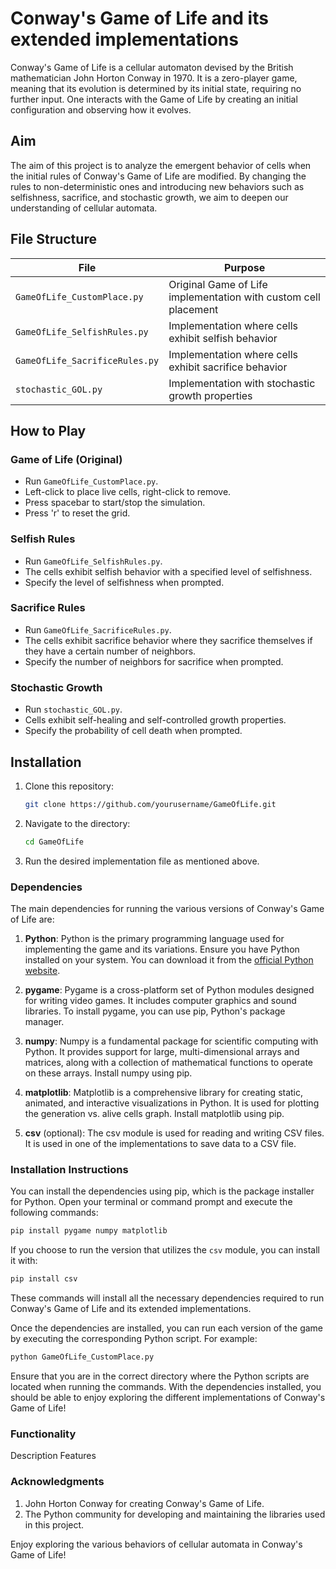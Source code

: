 # Conway's Game of Life and its extended implementations

Conway's Game of Life is a cellular automaton devised by the British mathematician John Horton Conway in 1970. It is a zero-player game, meaning that its evolution is determined by its initial state, requiring no further input. One interacts with the Game of Life by creating an initial configuration and observing how it evolves.

## Aim

The aim of this project is to analyze the emergent behavior of cells when the initial rules of Conway's Game of Life are modified. By changing the rules to non-deterministic ones and introducing new behaviors such as selfishness, sacrifice, and stochastic growth, we aim to deepen our understanding of cellular automata.

## File Structure

| File                       | Purpose                                                         |
|----------------------------|-----------------------------------------------------------------|
| `GameOfLife_CustomPlace.py`| Original Game of Life implementation with custom cell placement|
| `GameOfLife_SelfishRules.py`| Implementation where cells exhibit selfish behavior           |
| `GameOfLife_SacrificeRules.py`| Implementation where cells exhibit sacrifice behavior         |
| `stochastic_GOL.py`       | Implementation with stochastic growth properties               |

## How to Play

### Game of Life (Original)
- Run `GameOfLife_CustomPlace.py`.
- Left-click to place live cells, right-click to remove.
- Press spacebar to start/stop the simulation.
- Press 'r' to reset the grid.

### Selfish Rules
- Run `GameOfLife_SelfishRules.py`.
- The cells exhibit selfish behavior with a specified level of selfishness.
- Specify the level of selfishness when prompted.

### Sacrifice Rules
- Run `GameOfLife_SacrificeRules.py`.
- The cells exhibit sacrifice behavior where they sacrifice themselves if they have a certain number of neighbors.
- Specify the number of neighbors for sacrifice when prompted.

### Stochastic Growth
- Run `stochastic_GOL.py`.
- Cells exhibit self-healing and self-controlled growth properties.
- Specify the probability of cell death when prompted.

## Installation

1. Clone this repository:

    ```bash
    git clone https://github.com/yourusername/GameOfLife.git
    ```

2. Navigate to the directory:

    ```bash
    cd GameOfLife
    ```

3. Run the desired implementation file as mentioned above.


### Dependencies

The main dependencies for running the various versions of Conway's Game of Life are:

1. **Python**: Python is the primary programming language used for implementing the game and its variations. Ensure you have Python installed on your system. You can download it from the [official Python website](https://www.python.org/downloads/).

2. **pygame**: Pygame is a cross-platform set of Python modules designed for writing video games. It includes computer graphics and sound libraries. To install pygame, you can use pip, Python's package manager.

3. **numpy**: Numpy is a fundamental package for scientific computing with Python. It provides support for large, multi-dimensional arrays and matrices, along with a collection of mathematical functions to operate on these arrays. Install numpy using pip.

4. **matplotlib**: Matplotlib is a comprehensive library for creating static, animated, and interactive visualizations in Python. It is used for plotting the generation vs. alive cells graph. Install matplotlib using pip.

5. **csv** (optional): The csv module is used for reading and writing CSV files. It is used in one of the implementations to save data to a CSV file.

### Installation Instructions

You can install the dependencies using pip, which is the package installer for Python. Open your terminal or command prompt and execute the following commands:

```bash
pip install pygame numpy matplotlib
```

If you choose to run the version that utilizes the `csv` module, you can install it with:

```bash
pip install csv
```

These commands will install all the necessary dependencies required to run Conway's Game of Life and its extended implementations.

Once the dependencies are installed, you can run each version of the game by executing the corresponding Python script. For example:

```bash
python GameOfLife_CustomPlace.py
```

Ensure that you are in the correct directory where the Python scripts are located when running the commands. With the dependencies installed, you should be able to enjoy exploring the different implementations of Conway's Game of Life!

### Functionality

Description
Features

### Acknowledgments

1. John Horton Conway for creating Conway's Game of Life.
2. The Python community for developing and maintaining the libraries used in this project.

Enjoy exploring the various behaviors of cellular automata in Conway's Game of Life!
